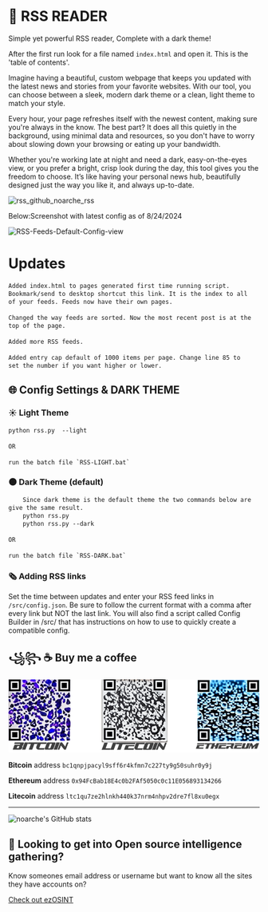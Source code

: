 


# 📰 RSS READER 

Simple yet powerful RSS reader, Complete with a dark theme!

After the first run look for a file named `index.html` and open it. This is the 'table of contents'.

Imagine having a beautiful, custom webpage that keeps you updated with the latest news and stories from your favorite websites. With our tool, you can choose between a sleek, modern dark theme or a clean, light theme to match your style.

Every hour, your page refreshes itself with the newest content, making sure you're always in the know. The best part? It does all this quietly in the background, using minimal data and resources, so you don't have to worry about slowing down your browsing or eating up your bandwidth.

Whether you're working late at night and need a dark, easy-on-the-eyes view, or you prefer a bright, crisp look during the day, this tool gives you the freedom to choose. It’s like having your personal news hub, beautifully designed just the way you like it, and always up-to-date.



![rss_github_noarche_rss](https://github.com/user-attachments/assets/35e93a08-6392-482d-bbfd-b83dec54a7cc)


Below:Screenshot with latest config as of 8/24/2024

![RSS-Feeds-Default-Config-view](https://github.com/user-attachments/assets/597e131d-dc0c-445e-9f3f-b3b53b01c231)


# Updates

    Added index.html to pages generated first time running script. 
    Bookmark/send to desktop shortcut this link. It is the index to all 
    of your feeds. Feeds now have their own pages.

    Changed the way feeds are sorted. Now the most recent post is at the 
    top of the page. 

    Added more RSS feeds.    

    Added entry cap default of 1000 items per page. Change line 85 to 
    set the number if you want higher or lower.



## 🌐 Config Settings & DARK THEME


### ☀️ Light Theme 

    python rss.py  --light

    OR

    run the batch file `RSS-LIGHT.bat`

### 🌑 Dark Theme (default)


        Since dark theme is the default theme the two commands below are give the same result.
        python rss.py
        python rss.py --dark

    OR

    run the batch file `RSS-DARK.bat`

### 🗞️ Adding RSS links 

 Set the time between updates and enter your RSS feed links in `/src/config.json`. Be sure to follow the current format with a comma after every link but NOT the last link.  You will also find a script called Config Builder in /src/ that has instructions on how to use to quickly create a compatible config. 





 

## ꧁꧂ ☕ Buy me a coffee 

![qrCode](https://raw.githubusercontent.com/noarche/cd-ripper/main/unrelated-ignore/CryptoQRcodes.png)

**Bitcoin** address `bc1qnpjpacyl9sff6r4kfmn7c227ty9g50suhr0y9j`


**Ethereum** address `0x94FcBab18E4c0b2FAf5050c0c11E056893134266`


**Litecoin** address `ltc1qu7ze2hlnkh440k37nrm4nhpv2dre7fl8xu0egx`



-------------------------------------------------------------------

![noarche's GitHub stats](https://github-readme-stats.vercel.app/api?username=noarche&show_icons=true&theme=transparent)

## 🔮 Looking to get into Open source intelligence gathering?

Know someones email address or username but want to know all the sites they have accounts on?

[Check out ezOSINT](https://github.com/noarche/ezOSINT)

